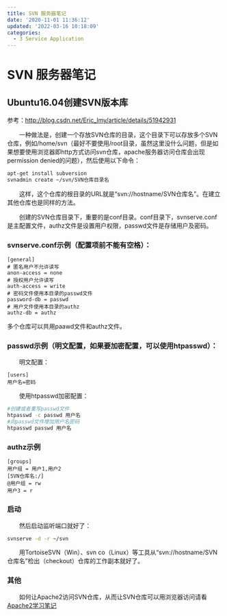 ```yaml
---
title: SVN 服务器笔记
date: '2020-11-01 11:36:12'
updated: '2022-03-16 10:18:09'
categories:
  - 3 Service Application
---
```

# SVN 服务器笔记

## Ubuntu16.04创建SVN版本库

参考：<http://blog.csdn.net/Eric_lmy/article/details/51942931>

　　一种做法是，创建一个存放SVN仓库的目录，这个目录下可以存放多个SVN仓库，例如/home/svn（最好不要使用/root目录，虽然这里没什么问题，但是如果想要使用浏览器即http方式访问svn仓库，apache服务器访问仓库会出现permission denied的问题），然后使用以下命令：

```sh
apt-get install subversion
svnadmin create ~/svn/SVN仓库目录名
```

　　这样，这个仓库的根目录的URL就是“svn://hostname/SVN仓库名”。在建立其他仓库也是同样的方法。

　　创建的SVN仓库目录下，重要的是conf目录。conf目录下，svnserve.conf是主配置文件，authz文件是设置用户权限，passwd文件是存储用户及密码。

### svnserve.conf示例（配置项前不能有空格）：

```
[general]
# 匿名用户不允许读写
anon-access = none
# 授权用户允许读写
auth-access = write
# 密码文件使用本目录的passwd文件
password-db = passwd
# 用户文件使用本目录的authz
authz-db = authz  
```
多个仓库可以共用paawd文件和authz文件。

### passwd示例（明文配置，如果要加密配置，可以使用htpasswd）：

　　明文配置：

```
[users]    
用户名=密码  
```

　　使用htpasswd加密配置：

```sh
#创建或者重写passwd文件
htpasswd -c passwd 用户名
#向passwd文件增加用户名密码
htpasswd passwd 用户名
```

### authz示例

```
[groups] 
用户组 = 用户1,用户2 
[SVN仓库名:/]
@用户组 = rw
用户3 = r 
```
### 启动

　　然后启动监听端口就好了：

```sh
svnserve -d -r ~/svn  
```

　　用TortoiseSVN（Win）、svn co（Linux）等工具从“svn://hostname/SVN仓库名”检出（checkout）仓库的工作副本就好了。

### 其他

　　如何让Apache2访问SVN仓库，从而让SVN仓库可以用浏览器访问请看[Apache2学习笔记](/笔记/Apache2#http访问SVN仓库)
